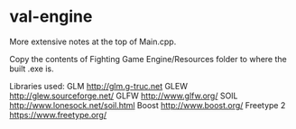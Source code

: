 # val-engine
More extensive notes at the top of Main.cpp.

Copy the contents of Fighting Game Engine/Resources folder to where the built .exe is.

Libraries used:
	GLM http://glm.g-truc.net
	GLEW http://glew.sourceforge.net/
	GLFW http://www.glfw.org/
	SOIL http://www.lonesock.net/soil.html
	Boost http://www.boost.org/
	Freetype 2 https://www.freetype.org/

